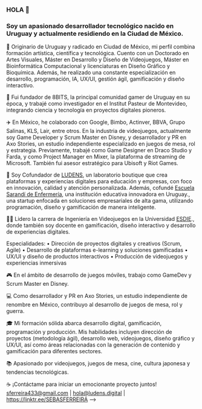 ### HOLA 👋

### Soy un apasionado desarrollador tecnológico nacido en Uruguay y actualmente residiendo en la Ciudad de México.

📜 Originario de Uruguay y radicado en Ciudad de México, mi perfil combina formación artística, científica y tecnológica. Cuento con un Doctorado en Artes Visuales, Máster en Desarrollo y Diseño de Videojuegos, Máster en Bioinformática Computacional y licenciaturas en Diseño Gráfico y Bioquímica. Además, he realizado una constante especialización en desarrollo, programación, IA, UX/UI, gestión ágil, gamificación y diseño interactivo.

📰 Fui fundador de 8BITS, la principal comunidad gamer de Uruguay en su época, y trabajé como investigador en el Institut Pasteur de Montevideo, integrando ciencia y tecnología en proyectos digitales pioneros.

✈️ En México, he colaborado con Google, Bimbo, Actinver, BBVA, Grupo Salinas, KLS, Lair, entre otros. En la industria de videojuegos, actualmente soy Game Developer y Scrum Master en Disney, y desarrollador y PR en Axo Stories, un estudio independiente especializado en juegos de mesa, rol y estrategia. Previamente, trabajé como Game Designer en Draco Studio y Farda, y como Project Manager en Mixer, la plataforma de streaming de Microsoft. También fui asesor estratégico para Ubisoft y Riot Games.

🤝 Soy Cofundador de [LUDENS](https://www.ludens.digital/), un laboratorio boutique que crea plataformas y experiencias digitales para educación y empresas, con foco en innovación, calidad y atención personalizada. Además, cofundé [Escuela Sarandí de Enfermería](https://www.enfermeriasarandi.com/), una institución educativa innovadora en Uruguay., una startup enfocada en soluciones empresariales de alta gama, utilizando programación, diseño y gamificación de manera inteligente.

👨‍🏫 Lidero la carrera de Ingeniería en Videojuegos en la Universidad [ESDIE](https://esdie.edu.mx/)., donde también soy docente en gamificación, diseño interactivo y desarrollo de experiencias digitales.

Especialidades:
• Dirección de proyectos digitales y creativos (Scrum, Agile)
• Desarrollo de plataformas e-learning y soluciones gamificadas
• UX/UI y diseño de productos interactivos
• Producción de videojuegos y experiencias inmersivas

🎮 En el ámbito de desarrollo de juegos móviles, trabajo como GameDev y Scrum Master en Disney.

💻 Como desarrollador y PR en Axo Stories, un estudio independiente de renombre en México, contribuyo al desarrollo de juegos de mesa, rol y guerra.

🎓 Mi formación sólida abarca desarrollo digital, gamificación, programación y producción. Mis habilidades incluyen dirección de proyectos (metodología ágil), desarrollo web, videojuegos, diseño gráfico y UX/UI, así como áreas relacionadas con la generación de contenido y gamificación para diferentes sectores.

📚 Apasionado por videojuegos, juegos de mesa, cine, cultura japonesa y tendencias tecnológicas.

☕ ¡Contáctame para iniciar un emocionante proyecto juntos!
sferreira433@gmail.com | hola@ludens.digital | https://linktr.ee/SEBASFERREIRA
-->

